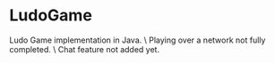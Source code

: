 # LudoGame
Ludo Game implementation in Java. \\
Playing over a network not fully completed. \\
Chat feature not added yet.

